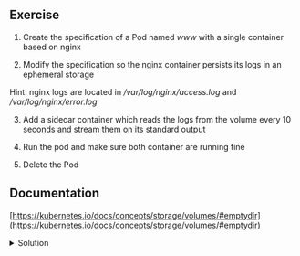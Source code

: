 ## Exercise

1. Create the specification of a Pod named *www* with a single container based on nginx

2. Modify the specification so the nginx container persists its logs in an ephemeral storage 

Hint: nginx logs are located in */var/log/nginx/access.log* and */var/log/nginx/error.log*

3. Add a sidecar container which reads the logs from the volume every 10 seconds and stream them on its standard output

4. Run the pod and make sure both container are running fine

5. Delete the Pod

## Documentation

[https://kubernetes.io/docs/concepts/storage/volumes/#emptydir](https://kubernetes.io/docs/concepts/storage/volumes/#emptydir)

<details>
  <summary markdown="span">Solution</summary>

1. Create the specification of a Pod named *www* with a single container based on nginx

```
k run www --image=nginx:1.20 --dry-run=client -o yaml > pod.yaml
```

2. Modify the specification so the nginx container persists its logs in an ephemeral storage 

We define an *emptyDir* volume and mount it in */var/log/nginx*:

```
apiVersion: v1
kind: Pod
metadata:
  name: www
spec:
  containers:
    - name: nginx
      image: nginx
      volumeMounts:
        - name: logs
          mountPath: /var/log/nginx
  volumes:
    - name: logs
      emptyDir: {}
```

3. Add a sidecar container which reads the logs from the volume every 10 seconds and stream them on its standard output

We define another container based on alpine and give it access to the *logs* volume as well. This new container defines an endless loop that reads the logs every 10 seconds and print them.

```
apiVersion: v1
kind: Pod
metadata:
  name: www
spec:
  containers:
    - name: nginx
      image: nginx
      volumeMounts:
        - name: logs
          mountPath: /var/log/nginx
    - name: alpine
      image: alpine
      command:
      - "/bin/sh"
      - "-c"
      - "while true; do cat /var/log/nginx/access.log /var/log/nginx/error.log; sleep 10; done"
      volumeMounts:
        - name: logs
          mountPath: /var/log/nginx
  volumes:
    - name: logs
      emptyDir: {}
```

4. Run the pod and make sure both container are running fine

```
k apply -f pod.yaml
```

After a couple of seconds, both containers are running fine

```
k get po
NAME   READY   STATUS    RESTARTS   AGE
www    2/2     Running   0          6s
```

Send a request to the nginx container:

```
k exec www -c nginx -- curl localhost 
```

Check the log of the alpine container:

```
k logs www -c alpine
...
2022/03/29 21:18:26 [notice] 1#1: start worker process 31
2022/03/29 21:18:26 [notice] 1#1: start worker process 32
::1 - - [29/Mar/2022:21:20:28 +0000] "GET / HTTP/1.1" 200 615 "-" "curl/7.74.0" "-"
2022/03/29 21:18:26 [notice] 1#1: using the "epoll" event method
2022/03/29 21:18:26 [notice] 1#1: nginx/1.21.6
2022/03/29 21:18:26 [notice] 1#1: built by gcc 10.2.1 20210110 (Debian 10.2.1-6)
2022/03/29 21:18:26 [notice] 1#1: OS: Linux 5.4.0-105-generic
2022/03/29 21:18:26 [notice] 1#1: getrlimit(RLIMIT_NOFILE): 1048576:1048576
2022/03/29 21:18:26 [notice] 1#1: start worker processes
2022/03/29 21:18:26 [notice] 1#1: start worker process 31
2022/03/29 21:18:26 [notice] 1#1: start worker process 32
```

This container correctly streams the nginx container's log

5. Delete the Pod

```
k delete -f pod.yaml
```
</details>

